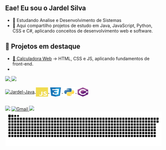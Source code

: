 ## Eae! Eu sou o Jardel Silva

- 🌱 Estudando Analise e Desenvolvimento de Sistemas
- 🦸​ Aqui compartilho projetos de estudo em Java, JavaScript, Python, CSS e C#, aplicando conceitos de desenvolvimento web e software.

## 🚀 Projetos em destaque
- [🧮 Calculadora Web](https://jardelsilva7.github.io/Calculadora/) → HTML, CSS e JS, aplicando fundamentos de front-end.
- 
<div>
  <a href= "https://github.com/JardelSilva7">
  <img height="180em" src="https://github-readme-stats.vercel.app/api?username=JardelSilva7&show_icons=true&theme=dark#gh-dark-mode-only">
  <img height="180em" src="https://github-readme-stats.vercel.app/api/top-langs/?username=JardelSilva7&layout=pie&theme=dark#gh-dark-mode-only">


<div style="display: inline_block"><br>
  <img align="center" alt="Jardel-Java" height="30" width="40"
  src="https://cdn.jsdelivr.net/gh/devicons/devicon@latest/icons/java/java-original-wordmark.svg" />   
  <img align="center" alt="Jardel-Js" height="30" width="40" src="https://raw.githubusercontent.com/devicons/devicon/master/icons/javascript/javascript-plain.svg">
  <img align="center" alt="Jardel-CSS" height="30" width="40" src="https://raw.githubusercontent.com/devicons/devicon/master/icons/css3/css3-original.svg">
  <img align="center" alt="Jardel-Python" height="30" width="40" src="https://raw.githubusercontent.com/devicons/devicon/master/icons/python/python-original.svg">
  <img align="center" alt="Jardel-Csharp" height="30" width="40" src="https://raw.githubusercontent.com/devicons/devicon/master/icons/csharp/csharp-original.svg">

</div>
  
  ##
 
<div> 
  <a href="https://instagram.com/lekkzw" target="_blank"><img src="https://img.shields.io/badge/-Instagram-%23E4405F?style=for-the-badge&logo=instagram&logoColor=white" target="_blank"></a> 
 <a href="https://mail.google.com/mail/?view=cm&fs=1&to=jardeldasilva023@gmail.com" target="_blank">
  <img alt="Gmail" src="https://img.shields.io/badge/-Gmail-%23EA4335?style=for-the-badge&logo=gmail&logoColor=white">
</a>
  <a href="https://www.linkedin.com/in/jardeldasilva/" target="_blank"><img src="https://img.shields.io/badge/-LinkedIn-%230077B5?style=for-the-badge&logo=linkedin&logoColor=white" target="_blank"></a>   
</div>

<picture>
  <source media="(prefers-color-scheme: dark)" srcset="https://raw.githubusercontent.com/JardelSilva7/JardelSilva7/output/github-contribution-grid-snake-dark.svg">
  <source media="(prefers-color-scheme: light)" srcset="https://raw.githubusercontent.com/JardelSilva7/JardelSilva7/output/github-contribution-grid-snake-dark.svg">
  <img alt="github contribution grid snake animation" src="https://raw.githubusercontent.com/JardelSilva7/JardelSilva7/output/github-contribution-grid-snake-dark.svg">
</picture> 
